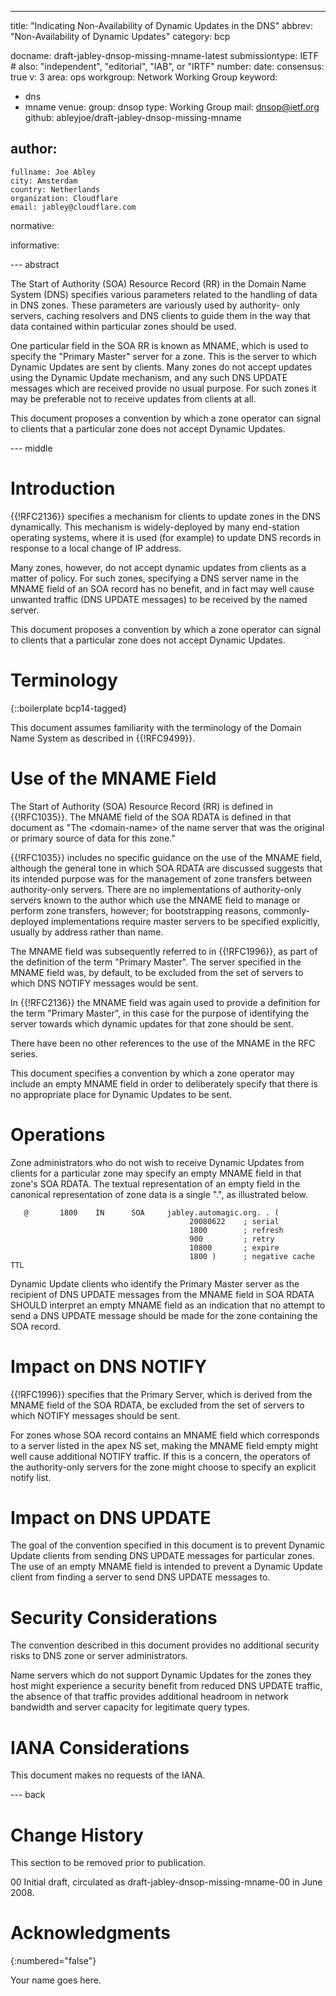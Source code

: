 ---

title: "Indicating Non-Availability of Dynamic Updates in the DNS"
abbrev: "Non-Availability of Dynamic Updates"
category: bcp

docname: draft-jabley-dnsop-missing-mname-latest
submissiontype: IETF  # also: "independent", "editorial", "IAB", or "IRTF"
number:
date:
consensus: true
v: 3
area: ops
workgroup: Network Working Group
keyword:
 - dns
 - mname
venue:
  group: dnsop
  type: Working Group
  mail: dnsop@ietf.org
  github: ableyjoe/draft-jabley-dnsop-missing-mname

author:
 -
    fullname: Joe Abley
    city: Amsterdam
    country: Netherlands
    organization: Cloudflare
    email: jabley@cloudflare.com

normative:

informative:

--- abstract

The Start of Authority (SOA) Resource Record (RR) in the Domain Name
System (DNS) specifies various parameters related to the handling of
data in DNS zones.  These parameters are variously used by authority-
only servers, caching resolvers and DNS clients to guide them in the
way that data contained within particular zones should be used.

One particular field in the SOA RR is known as MNAME, which is used
to specify the "Primary Master" server for a zone.  This is the
server to which Dynamic Updates are sent by clients.  Many zones do
not accept updates using the Dynamic Update mechanism, and any such
DNS UPDATE messages which are received provide no usual purpose.  For
such zones it may be preferable not to receive updates from clients
at all.

This document proposes a convention by which a zone operator can
signal to clients that a particular zone does not accept Dynamic
Updates.

--- middle

# Introduction

{{!RFC2136}} specifies a mechanism for clients to update zones in the
DNS dynamically.  This mechanism is widely-deployed by many
end-station operating systems, where it is used (for example) to update
DNS records in response to a local change of IP address.

Many zones, however, do not accept dynamic updates from clients as a
matter of policy.  For such zones, specifying a DNS server name in
the MNAME field of an SOA record has no benefit, and in fact may well
cause unwanted traffic (DNS UPDATE messages) to be received by the
named server.

This document proposes a convention by which a zone operator can
signal to clients that a particular zone does not accept Dynamic
Updates.

# Terminology

{::boilerplate bcp14-tagged}

This document assumes familiarity with the terminology of the Domain
Name System as described in {{!RFC9499}}.

# Use of the MNAME Field

The Start of Authority (SOA) Resource Record (RR) is defined in
{{!RFC1035}}.  The MNAME field of the SOA RDATA is defined in that
document as "The &lt;domain-name&gt; of the name server that was the
original or primary source of data for this zone."

{{!RFC1035}} includes no specific guidance on the use of the MNAME
field, although the general tone in which SOA RDATA are discussed
suggests that its intended purpose was for the management of zone
transfers between authority-only servers.  There are no
implementations of authority-only servers known to the author which
use the MNAME field to manage or perform zone transfers, however; for
bootstrapping reasons, commonly-deployed implementations require
master servers to be specified explicitly, usually by address rather
than name.

The MNAME field was subsequently referred to in {{!RFC1996}}, as part of
the definition of the term "Primary Master".  The server specified in
the MNAME field was, by default, to be excluded from the set of
servers to which DNS NOTIFY messages would be sent.

In {{!RFC2136}} the MNAME field was again used to provide a definition
for the term "Primary Master", in this case for the purpose of
identifying the server towards which dynamic updates for that zone
should be sent.

There have been no other references to the use of the MNAME in the
RFC series.

This document specifies a convention by which a zone operator may
include an empty MNAME field in order to deliberately specify that
there is no appropriate place for Dynamic Updates to be sent.

# Operations

Zone administrators who do not wish to receive Dynamic Updates from
clients for a particular zone may specify an empty MNAME field in
that zone's SOA RDATA.  The textual representation of an empty field
in the canonical representation of zone data is a single ".", as
illustrated below.

~~~
   @       1800    IN      SOA     jabley.automagic.org. . (
                                        20080622    ; serial
                                        1800        ; refresh
                                        900         ; retry
                                        10800       ; expire
                                        1800 )      ; negative cache TTL
~~~

Dynamic Update clients who identify the Primary Master server as the
recipient of DNS UPDATE messages from the MNAME field in SOA RDATA
SHOULD interpret an empty MNAME field as an indication that no
attempt to send a DNS UPDATE message should be made for the zone
containing the SOA record.

# Impact on DNS NOTIFY

{{!RFC1996}} specifies that the Primary Server, which is derived from
the MNAME field of the SOA RDATA, be excluded from the set of servers
to which NOTIFY messages should be sent.

For zones whose SOA record contains an MNAME field which corresponds
to a server listed in the apex NS set, making the MNAME field empty
might well cause additional NOTIFY traffic.  If this is a concern,
the operators of the authority-only servers for the zone might choose
to specify an explicit notify list.

# Impact on DNS UPDATE

The goal of the convention specified in this document is to prevent
Dynamic Update clients from sending DNS UPDATE messages for
particular zones.  The use of an empty MNAME field is intended to
prevent a Dynamic Update client from finding a server to send DNS
UPDATE messages to.

# Security Considerations

The convention described in this document provides no additional
security risks to DNS zone or server administrators.

Name servers which do not support Dynamic Updates for the zones they
host might experience a security benefit from reduced DNS UPDATE
traffic, the absence of that traffic provides additional headroom in
network bandwidth and server capacity for legitimate query types.

# IANA Considerations

This document makes no requests of the IANA.

--- back

# Change History

This section to be removed prior to publication.

00 Initial draft, circulated as draft-jabley-dnsop-missing-mname-00 in
June 2008.

# Acknowledgments
{:numbered="false"}

Your name goes here.
